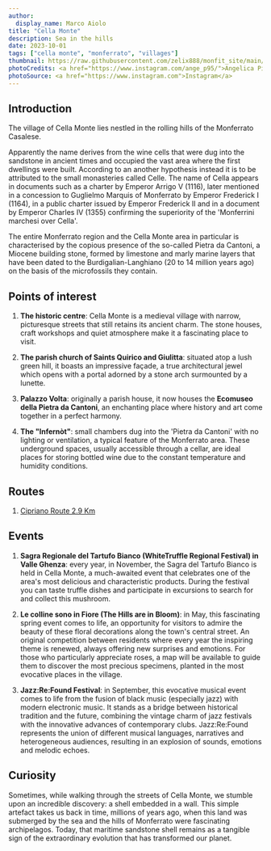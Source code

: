 ```yaml
---
author:
  display_name: Marco Aiolo
title: "Cella Monte"
description: Sea in the hills
date: 2023-10-01
tags: ["cella monte", "monferrato", "villages"]
thumbnail: https://raw.githubusercontent.com/zelix888/monfit_site/main/Images/Thumbnail/Thumbnail_Villages_CellaMonte.jpg
photoCredits: <a href="https://www.instagram.com/ange_p95/">Angelica Piccaluga</a>
photoSource: <a href="https://www.instagram.com">Instagram</a>
---
```


## Introduction

The village of Cella Monte lies nestled in the rolling hills of the Monferrato Casalese.

Apparently the name derives from the wine cells that were dug into the sandstone in ancient times and occupied the vast area where the first dwellings were built. According to an another hypothesis instead it is to be attributed to the small monasteries called Celle. The name of Cella appears in documents such as a charter by Emperor Arrigo V (1116), later mentioned in a concession to Guglielmo Marquis of Monferrato by Emperor Frederick I (1164), in a public charter issued by Emperor Frederick II and in a document by Emperor Charles IV (1355) confirming the superiority of the 'Monferrini marchesi over Cella'. 

The entire Monferrato region and the Cella Monte area in particular is characterised by the copious presence of the so-called Pietra da Cantoni, a Miocene building stone, formed by limestone and marly marine layers that have been dated to the Burdigalian-Langhiano (20 to 14 million years ago) on the basis of the microfossils they contain.

## Points of interest

1. **The historic centre**: Cella Monte is a medieval village with narrow, picturesque streets that still retains its ancient charm. The stone houses, craft workshops and quiet atmosphere make it a fascinating place to visit.

2. **The parish church of Saints Quirico and Giulitta**: situated atop a lush green hill, it boasts an impressive façade, a true architectural jewel which opens with a portal adorned by a stone arch surmounted by a lunette.

3. **Palazzo Volta**: originally a parish house, it now houses the **Ecomuseo della Pietra da Cantoni**,  an enchanting place where history and art come together in a perfect harmony. 

4. **The "Infernòt"**: small chambers dug into the 'Pietra da Cantoni' with no lighting or ventilation, a typical feature of the Monferrato area.
These underground spaces, usually accessible through a cellar, are ideal places for storing bottled wine due to the constant temperature and humidity conditions.

## Routes

1. [Cipriano Route 2.9 Km](https://monfit.netlify.app/en/blog/cellamonte-cipriano_track/)

## Events

1. **Sagra Regionale del Tartufo Bianco (WhiteTruffle Regional Festival) in Valle Ghenza**: every year, in November, the Sagra del Tartufo Bianco is held in Cella Monte, a much-awaited event that celebrates one of the area's most delicious and characteristic products. During the festival you can taste truffle dishes and participate in excursions to search for and collect this mushroom.

2. **Le colline sono in Fiore (The Hills are in Bloom)**:  in May, this fascinating spring event comes to life, an opportunity for visitors to admire the beauty of these floral decorations along the town's central street. An original competition between residents where every year the inspiring theme is renewed, always offering new surprises and emotions. For those who particularly appreciate roses, a map will be available to guide them to discover the most precious specimens, planted in the most evocative places in the village. 

3. **Jazz:Re:Found Festival**: in September, this evocative musical event comes to life from the fusion of black music (especially jazz) with modern electronic music. It stands as a bridge between historical tradition and the future, combining the vintage charm of jazz festivals with the innovative advances of contemporary clubs. Jazz:Re:Found represents the union of different musical languages, narratives and heterogeneous audiences, resulting in an explosion of sounds, emotions and melodic echoes.

## Curiosity

Sometimes, while walking through the streets of Cella Monte, we stumble upon an incredible discovery: a shell embedded in a wall. This simple artefact takes us back in time, millions of years ago, when this land was submerged by the sea and the hills of Monferrato were fascinating archipelagos. Today, that maritime sandstone shell remains as a tangible sign of the extraordinary evolution that has transformed our planet.

